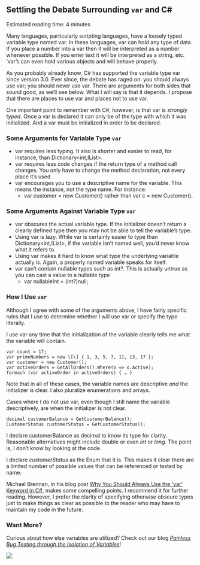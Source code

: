 

## Settling the Debate Surrounding `var` and C#

Estimated reading time: 4 minutes

Many languages, particularly scripting languages, have a loosely typed variable type named var. In these languages, var can hold any type of data. If you place a number into a var then it will be interpreted as a number whenever possible. If you enter text it will be interpreted as a string, etc. ‘var’s can even hold various objects and will behave properly.

As you probably already know, C# has supported the variable type var since version 3.0. Ever since, the debate has raged on: you should always use var; you should never use var. There are arguments for both sides that sound good, as we’ll see below. What I will say is that it depends. I propose that there are places to use var and places not to use var.

One important point to remember with C#, however, is that var is _strongly typed_. Once a var is declared it can only be of the type with which it was initialized. And a var must be initialized in order to be declared.

### Some Arguments for Variable Type `var`

- var requires less typing. It also is shorter and easier to read, for instance, than Dictionary<int,IList<string>>.
- var requires less code changes if the return type of a method call changes. You only have to change the method declaration, not every place it’s used.
- var encourages you to use a descriptive name for the variable. This means the instance, not the type name. For instance:
    - var customer = new Customer() rather than var c = new Customer().

### Some Arguments Against Variable Type `var`

- var obscures the actual variable type. If the initializer doesn’t return a clearly defined type then you may not be able to tell the variable’s type.
- Using var is lazy. While var is certainly easier to type than Dictionary<int,IList<string>>, if the variable isn’t named well, you’d never know what it refers to.
- Using var makes it hard to know what type the underlying variable actually is. Again, a properly named variable speaks for itself.
- var can’t contain nullable types such as int?. This is actually untrue as you can cast a value to a nullable type
    - var nullableInt = (int?)null;

### How I Use `var`

Although I agree with some of the arguments above, I have fairly specific rules that I use to determine whether I will use var or specify the type literally.

I use var any time that the initialization of the variable clearly tells me what the variable will contain.

```
var count = 17;
var primeNumbers = new \[\] { 1, 3, 5, 7, 11, 13, 17 };
var customer = new Customer();
var activeOrders = GetAllOrders().Where(o => o.Active);
foreach (var activeOrder in activeOrders) { … }
```

Note that in all of these cases, the variable names are descriptive _and_ the initializer is clear. I also pluralize enumerations and arrays.

Cases where I do not use var, even though I still name the variable descriptively, are when the initializer is not clear.

```
decimal customerBalance = GetCustomerBalance();
CustomerStatus customerStatus = GetCustomerStatus();
```

I declare customerBalance as decimal to know its type for clarity. Reasonable alternatives might include double or even _int_ or _long_. The point is, I don’t know by looking at the code.

I declare _customerStatus_ as the Enum that it is. This makes it clear there are a limited number of possible values that can be referenced or tested by name.

Michael Brennan, in his blog post [Why You Should Always Use the 'var' Keyword in C#](https://blog.michaelbrennan.net/2010/06/why-you-should-always-use-var-keyword.html), makes some compelling points. I recommend it for further reading. However, I prefer the clarity of specifying otherwise obscure types just to make things as clear as possible to the reader who may have to maintain my code in the future.

### Want More?

Curious about how else variables are utilized? Check out our blog _[Painless Bug Testing through the Isolation of Variables](/bug-testing-isolation-variables/)_!

![](https://intellitect.comhttps://intellitect.com/wp-content/uploads/2021/04/blog-job-ad-2-1024x129.webp)
